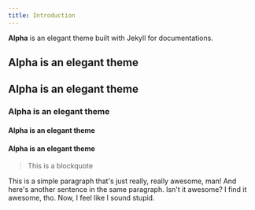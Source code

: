 ```yaml
---
title: Introduction
---
```


**Alpha** is an elegant theme built with Jekyll for documentations.

## Alpha is an elegant theme
## Alpha is an elegant theme
### Alpha is an elegant theme
#### Alpha is an elegant theme
#### Alpha is an elegant theme

> This is a blockquote

This is a simple paragraph that's just really, really awesome, man! And here's another sentence in the same paragraph. Isn't it awesome? I find it awesome, tho. Now, I feel like I sound stupid.